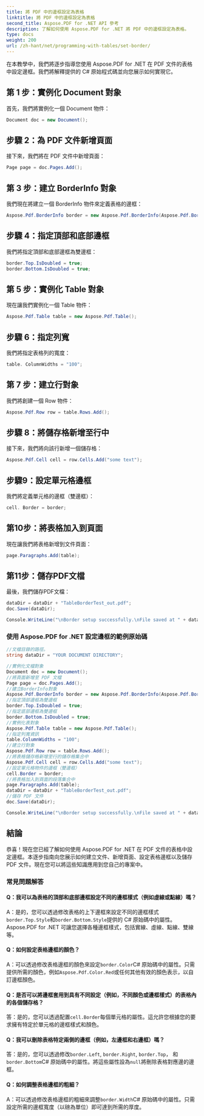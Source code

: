 ```yaml
---
title: 將 PDF 中的邊框設定為表格
linktitle: 將 PDF 中的邊框設定為表格
second_title: Aspose.PDF for .NET API 參考
description: 了解如何使用 Aspose.PDF for .NET 將 PDF 中的邊框設定為表格。
type: docs
weight: 200
url: /zh-hant/net/programming-with-tables/set-border/
---
```

在本教學中，我們將逐步指導您使用 Aspose.PDF for .NET 在 PDF 文件的表格中設定邊框。我們將解釋提供的 C# 原始程式碼並向您展示如何實現它。

## 第 1 步：實例化 Document 對象
首先，我們將實例化一個 Document 物件：

```csharp
Document doc = new Document();
```

## 步驟 2：為 PDF 文件新增頁面
接下來，我們將在 PDF 文件中新增頁面：

```csharp
Page page = doc.Pages.Add();
```

## 第 3 步：建立 BorderInfo 對象
我們現在將建立一個 BorderInfo 物件來定義表格的邊框：

```csharp
Aspose.Pdf.BorderInfo border = new Aspose.Pdf.BorderInfo(Aspose.Pdf.BorderSide.All);
```

## 步驟 4：指定頂部和底部邊框
我們將指定頂部和底部邊框為雙邊框：

```csharp
border.Top.IsDoubled = true;
border.Bottom.IsDoubled = true;
```

## 第 5 步：實例化 Table 對象
現在讓我們實例化一個 Table 物件：

```csharp
Aspose.Pdf.Table table = new Aspose.Pdf.Table();
```

## 步驟 6：指定列寬
我們將指定表格列的寬度：

```csharp
table. ColumnWidths = "100";
```

## 第 7 步：建立行對象
我們將創建一個 Row 物件：

```csharp
Aspose.Pdf.Row row = table.Rows.Add();
```

## 步驟 8：將儲存格新增至行中
接下來，我們將向該行新增一個儲存格：

```csharp
Aspose.Pdf.Cell cell = row.Cells.Add("some text");
```

## 步驟9：設定單元格邊框
我們將定義單元格的邊框（雙邊框）：

```csharp
cell. Border = border;
```

## 第10步：將表格加入到頁面
現在讓我們將表格新增到文件頁面：

```csharp
page.Paragraphs.Add(table);
```

## 第11步：儲存PDF文檔
最後，我們儲存PDF文檔：

```csharp
dataDir = dataDir + "TableBorderTest_out.pdf";
doc.Save(dataDir);

Console.WriteLine("\nBorder setup successfully.\nFile saved at " + dataDir);
```

### 使用 Aspose.PDF for .NET 設定邊框的範例原始碼

```csharp
//文檔目錄的路徑。
string dataDir = "YOUR DOCUMENT DIRECTORY";

//實例化文檔對象
Document doc = new Document();
//將頁面新增至 PDF 文檔
Page page = doc.Pages.Add();
//建立BorderInfo對象
Aspose.Pdf.BorderInfo border = new Aspose.Pdf.BorderInfo(Aspose.Pdf.BorderSide.All);
//指定頂部邊框為雙邊框
border.Top.IsDoubled = true;
//指定底部邊框為雙邊框
border.Bottom.IsDoubled = true;
//實例化表對象
Aspose.Pdf.Table table = new Aspose.Pdf.Table();
//指定列寬資訊
table.ColumnWidths = "100";
//建立行對象
Aspose.Pdf.Row row = table.Rows.Add();
//將表格儲存格新增至行的儲存格集合中
Aspose.Pdf.Cell cell = row.Cells.Add("some text");
//設定單元格物件的邊框（雙邊框）
cell.Border = border;
//將表格加入到頁面的段落集合中
page.Paragraphs.Add(table);
dataDir = dataDir + "TableBorderTest_out.pdf";
//儲存 PDF 文件
doc.Save(dataDir);

Console.WriteLine("\nBorder setup successfully.\nFile saved at " + dataDir);
```

## 結論
恭喜！現在您已經了解如何使用 Aspose.PDF for .NET 在 PDF 文件的表格中設定邊框。本逐步指南向您展示如何建立文件、新增頁面、設定表格邊框以及儲存 PDF 文件。現在您可以將這些知識應用到您自己的專案中。

### 常見問題解答

#### Q：我可以為表格的頂部和底部邊框設定不同的邊框樣式（例如虛線或點線）嗎？

 A：是的，您可以透過修改表格的上下邊框來設定不同的邊框樣式`border.Top.Style`和`border.Bottom.Style`提供的 C# 原始碼中的屬性。 Aspose.PDF for .NET 可讓您選擇各種邊框樣式，包括實線、虛線、點線、雙線等。

#### Q：如何設定表格邊框的顏色？

 A：可以透過修改表格邊框的顏色來設定`border.Color`C# 原始碼中的屬性。只需提供所需的顏色，例如`Aspose.Pdf.Color.Red`或任何其他有效的顏色表示，以自訂邊框顏色。

#### Q：是否可以將邊框套用到具有不同設定（例如，不同顏色或邊框樣式）的表格內的各個儲存格？

答：是的，您可以透過配置`cell.Border`每個單元格的屬性。這允許您根據您的要求擁有特定於單元格的邊框樣式和顏色。

#### Q：我可以刪除表格特定兩側的邊框（例如，左邊框和右邊框）嗎？

答：是的，您可以透過修改`border.Left`, `border.Right`, `border.Top`， 和`border.Bottom`C# 原始碼中的屬性。將這些屬性設為`null`將刪除表格對應邊的邊框。

#### Q：如何調整表格邊框的粗細？

 A：可以透過修改表格邊框的粗細來調整`border.Width`C# 原始碼中的屬性。只需設定所需的邊框寬度（以磅為單位）即可達到所需的厚度。